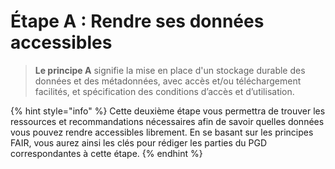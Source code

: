 # Étape A : Rendre ses données accessibles

> **Le principe A** signifie la mise en place d'un stockage durable des données et des métadonnées, avec accès et/ou téléchargement facilités, et spécification des conditions d’accès et d’utilisation.

{% hint style="info" %}
Cette deuxième étape vous permettra de trouver les ressources et recommandations nécessaires afin de savoir quelles données vous pouvez rendre accessibles librement. En se basant sur les principes FAIR, vous aurez ainsi les clés pour rédiger les parties du PGD correspondantes à cette étape.&#x20;
{% endhint %}

